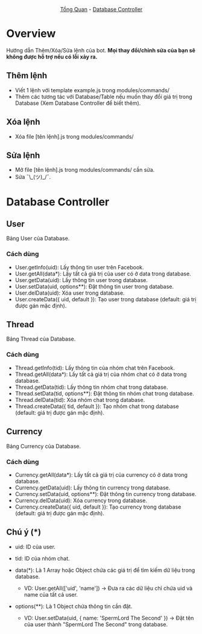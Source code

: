 <p align="center">
	<a href="Overview">Tổng Quan</a>
	-
	<a href="#Database Controller">Database Controller</a>
</p>

# Overview

Hướng dẫn Thêm/Xóa/Sửa lệnh của bot.
<b>Mọi thay đổi/chỉnh sửa của bạn sẽ không được hỗ trợ nếu có lỗi xảy ra.</b>

## Thêm lệnh

- Viết 1 lệnh với template example.js trong modules/commands/
- Thêm các tương tác với Database/Table nếu muốn thay đổi giá trị trong Database (Xem Database Controller để biết thêm).

## Xóa lệnh

- Xóa file [tên lệnh].js trong modules/commands/

## Sửa lệnh

- Mở file [tên lệnh].js trong modules/commands/ cần sửa.
- Sửa ¯\\\_(ツ)\_/¯.

# Database Controller

## User

Bảng User của Database.

### Cách dùng
- User.getInfo(uid): Lấy thông tin user trên Facebook.
- User.getAll(data\*): Lấy tất cả giá trị của user có ở data trong database.
- User.getData(uid): Lấy thông tin user trong database.
- User.setData(uid, options\*\*): Đặt thông tin user trong database.
- User.delData(uid): Xóa user trong database.
- User.createData({ uid, default }): Tạo user trong database (default: giá trị được gán mặc định).

## Thread

Bảng Thread của Database.

### Cách dùng
- Thread.getInfo(tid): Lấy thông tin của nhóm chat trên Facebook.
- Thread.getAll(data\*): Lấy tất cả giá trị của nhóm chat có ở data trong database.
- Thread.getData(tid): Lấy thông tin nhóm chat trong database.
- Thread.setData(tid, options\*\*): Đặt thông tin nhóm chat trong database.
- Thread.delData(tid): Xóa nhóm chat trong database.
- Thread.createData({ tid, default }): Tạo nhóm chat trong database (default: giá trị được gán mặc định).

## Currency

Bảng Currency của Database.

### Cách dùng
- Currency.getAll(data\*): Lấy tất cả giá trị của currency có ở data trong database.
- Currency.getData(uid): Lấy thông tin currency trong database.
- Currency.setData(uid, options\*\*): Đặt thông tin currency trong database.
- Currency.delData(uid): Xóa currency trong database.
- Currency.createData({ uid, default }): Tạo currency trong database (default: giá trị được gán mặc định).

## Chú ý (\*)
- uid: ID của user.

- tid: ID của nhóm chat.

- data(\*): Là 1 Array hoặc Object chứa các giá trị để tìm kiếm dữ liệu trong database.
  + VD: User.getAll(['uid', 'name']) -> Đưa ra các dữ liệu chỉ chứa uid và name của tất cả user.

- options(\*\*): Là 1 Object chứa thông tin cần đặt.
  + VD: User.setData(uid, { name: 'SpermLord The Second' }) -> Đặt tên của user thành "SpermLord The Second" trong database.